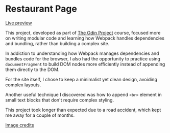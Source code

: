# Restaurant Page

[Live preview](https://firecattos.github.io/Restaurant-Page/)

This project, developed as part of [The Odin Project](https://www.theodinproject.com/) course, focused more on writing modular code and learning how Webpack handles dependencies and bundling, rather than building a complex site.

In addiction to understanding how Webpack manages dependencies and bundles code for the browser, I also had the opportunity to practice using `documentFragment` to build DOM nodes more efficiently instead of appending them directly to the DOM.

For the site itself, I chose to keep a minimalist yet clean design, avoiding complex layouts.

Another useful technique I discovered was how to append `<br>` element in small text blocks that don't require complex styling.

This project took longer than expected due to a road accident, which kept me away for a couple of months.

[Image credits](./credits.md)